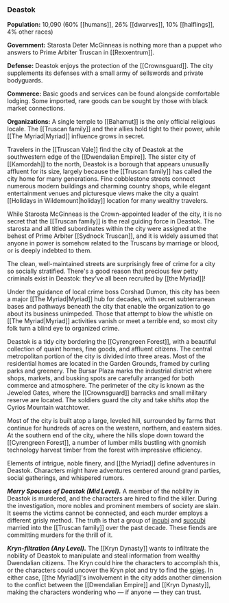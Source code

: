 ### Deastok

**Population:** 10,090 (60% [[humans]], 26% [[dwarves]], 10% [[halflings]], 4% other races)

**Government:** Starosta Deter McGinneas is nothing more than a puppet who answers to Prime Arbiter Truscan in [[Rexxentrum]].

**Defense:** Deastok enjoys the protection of the [[Crownsguard]]. The city supplements its defenses with a small army of sellswords and private bodyguards.

**Commerce:** Basic goods and services can be found alongside comfortable lodging. Some imported, rare goods can be sought by those with black market connections.

**Organizations:** A single temple to [[Bahamut]] is the only official religious locale. The [[Truscan family]] and their allies hold tight to their power, while [[The Myriad|Myriad]] influence grows in secret.

Travelers in the [[Truscan Vale]] find the city of Deastok at the southwestern edge of the [[Dwendalian Empire]]. The sister city of [[Kamordah]] to the north, Deastok is a borough that appears unusually affluent for its size, largely because the [[Truscan family]] has called the city home for many generations. Fine cobblestone streets connect numerous modern buildings and charming country shops, while elegant entertainment venues and picturesque views make the city a quaint [[Holidays in Wildemount|holiday]] location for many wealthy travelers.

While Starosta McGinneas is the Crown-appointed leader of the city, it is no secret that the [[Truscan family]] is the real guiding force in Deastok. The starosta and all titled subordinates within the city were assigned at the behest of Prime Arbiter [[Sydnock Truscan]], and it is widely assumed that anyone in power is somehow related to the Truscans by marriage or blood, or is deeply indebted to them.

The clean, well-maintained streets are surprisingly free of crime for a city so socially stratified. There's a good reason that precious few petty criminals exist in Deastok: they've all been recruited by [[the Myriad]]!

Under the guidance of local crime boss Corshad Dumon, this city has been a major [[The Myriad|Myriad]] hub for decades, with secret subterranean bases and pathways beneath the city that enable the organization to go about its business unimpeded. Those that attempt to blow the whistle on [[The Myriad|Myriad]] activities vanish or meet a terrible end, so most city folk turn a blind eye to organized crime.

Deastok is a tidy city bordering the [[Cyrengreen Forest]], with a beautiful collection of quaint homes, fine goods, and affluent citizens. The central metropolitan portion of the city is divided into three areas. Most of the residential homes are located in the Garden Grounds, framed by curling parks and greenery. The Bursar Plaza marks the industrial district where shops, markets, and busking spots are carefully arranged for both commerce and atmosphere. The perimeter of the city is known as the Jeweled Gates, where the [[Crownsguard]] barracks and small military reserve are located. The soldiers guard the city and take shifts atop the Cyrios Mountain watchtower.

Most of the city is built atop a large, leveled hill, surrounded by farms that continue for hundreds of acres on the western, northern, and eastern sides. At the southern end of the city, where the hills slope down toward the [[Cyrengreen Forest]], a number of lumber mills bustling with gnomish technology harvest timber from the forest with impressive efficiency.

Elements of intrigue, noble finery, and [[the Myriad]] define adventures in Deastok. Characters might have adventures centered around grand parties, social gatherings, and whispered rumors.

_**Merry Spouses of Deastok (Mid Level).**_ A member of the nobility in Deastok is murdered, and the characters are hired to find the killer. During the investigation, more nobles and prominent members of society are slain. It seems the victims cannot be connected, and each murder employs a different grisly method. The truth is that a group of [incubi](https://www.dndbeyond.com/monsters/incubus) and [succubi](https://www.dndbeyond.com/monsters/succubus) married into the [[Truscan family]] over the past decade. These fiends are committing murders for the thrill of it.

_**Kryn-filtration (Any Level).**_ The [[Kryn Dynasty]] wants to infiltrate the nobility of Deastok to manipulate and steal information from wealthy Dwendalian citizens. The Kryn could hire the characters to accomplish this, or the characters could uncover the Kryn plot and try to find the [spies](https://www.dndbeyond.com/monsters/spy). In either case, [[the Myriad]]'s involvement in the city adds another dimension to the conflict between the [[Dwendalian Empire]] and [[Kryn Dynasty]], making the characters wondering who — if anyone — they can trust.